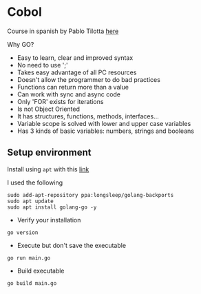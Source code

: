# Cobol

Course in spanish by Pablo Tilotta [here](https://www.udemy.com/course/masters-desarrollo/learn/lecture/17171780)

Why GO?
* Easy to learn, clear and improved syntax
* No need to use ';'
* Takes easy advantage of all PC resources
* Doesn't allow the programmer to do bad practices
* Functions can return more than a value
* Can work with sync and async code
* Only 'FOR' exists for iterations
* Is not Object Oriented
* It has structures, functions, methods, interfaces...
* Variable scope is solved with lower and upper case variables
* Has 3 kinds of basic variables: numbers, strings and booleans

## Setup environment

Install using `apt` with this [link](https://github.com/golang/go/wiki/Ubuntu)

I used the following
```shell
sudo add-apt-repository ppa:longsleep/golang-backports
sudo apt update
sudo apt install golang-go -y
```

* Verify your installation
```shell
go version
```

* Execute but don't save the executable
```shell
go run main.go
```

* Build executable
```shell
go build main.go
```

